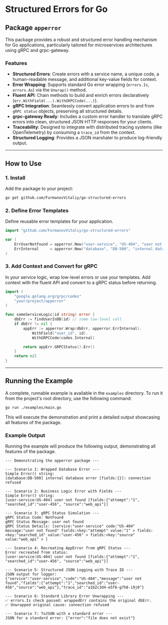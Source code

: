 # Structured Errors for Go
## Package `apperror`

This package provides a robust and structured error handling mechanism for Go applications, particularly tailored for microservices architectures using gRPC and grpc-gateway.

### Features

- **Structured Errors**: Create errors with a service name, a unique code, a human-readable message, and additional key-value fields for context.
- **Error Wrapping**: Supports standard Go error wrapping (`errors.Is`, `errors.As`) via the `Unwrap()` method.
- **Fluent API**: Chain methods to build and enrich errors declaratively (`err.WithField(...).WithGRPCCode(...)`).
- **gRPC Integration**: Seamlessly convert application errors to and from `gRPC status` objects, preserving all structured details.
- **grpc-gateway Ready**: Includes a custom error handler to translate gRPC errors into clean, structured JSON HTTP responses for your clients.
- **Traceability**: Designed to integrate with distributed tracing systems (like OpenTelemetry) by consuming a `trace_id` from the context.
- **Structured Logging**: Provides a JSON marshaler to produce log-friendly output.

---

## How to Use

### 1. Install

Add the package to your project:

```bash
go get github.com/FurmanovVitaliy/go-structured-errors
```

### 2. Define Error Templates

Define reusable error templates for your application.

```go
import "github.com/FurmanovVitaliy/go-structured-errors"

var (
	ErrUserNotFound = apperror.New("user-service", "US-404", "user not found")
	ErrInternal     = apperror.New("database", "DB-500", "internal database error")
)
```

### 3. Add Context and Convert for gRPC

In your service logic, wrap low-level errors or use your templates. Add context with the fluent API and convert to a gRPC status before returning.

```go
import (
    "google.golang.org/grpc/codes"
    "your/project/apperror"
)

func someServiceLogic(id string) error {
    dbErr := findUserInDB(id) // some low-level call
    if dbErr != nil {
        appErr := apperror.Wrap(dbErr, apperror.ErrInternal).
            WithField("user_id", id).
            WithGRPCCode(codes.Internal)

        return appErr.GRPCStatus().Err()
    }
    return nil
}
```

---

## Running the Example

A complete, runnable example is available in the `examples` directory.
To run it from the project's root directory, use the following command:

```sh
go run ./examples/main.go
```

This will execute the demonstration and print a detailed output showcasing all features of the package.

### Example Output 

Running the example will produce the following output, demonstrating all features of the package.

```text
--- Demonstrating the apperror package ---

--- Scenario 1: Wrapped Database Error ---
Simple Error() string:
[database:DB-500] internal database error [fields:{}]: connection refused

--- Scenario 2: Business Logic Error with Fields ---
Simple Error() string:
[user-service:US-404] user not found [fields:{"attempt":"1", "searched_id":"user-456", "source":"web_api"}]

--- Scenario 3: gRPC Status Simulation ---
gRPC Status Code: NotFound
gRPC Status Message: user not found
gRPC Status Details: [service:"user-service" code:"US-404" message:"user not found" fields:<key:"attempt" value:"1" > fields:<key:"searched_id" value:"user-456" > fields:<key:"source" value:"web_api" > ]

--- Scenario 4: Recreating AppError from gRPC Status ---
Error recreated from status:
[user-service:US-404] user not found [fields:{"attempt":"1", "searched_id":"user-456", "source":"web_api"}]

--- Scenario 5: Structured JSON Logging with Trace ID ---
JSON output for logger:
{"service":"user-service","code":"US-404","message":"user not found","fields":{"attempt":"1","searched_id":"user-456","source":"web_api"},"trace_id":"a1b2c3d4-e5f6-g7h8-i9j0"}

--- Scenario 6: Standard Library Error Unwrapping ---
✅ errors.Is check passed: wrappedErr contains the original dbErr.
✅ Unwrapped original cause: connection refused

--- Scenario 7: ToJSON with a standard error ---
JSON for a standard error: {"error":"file does not exist"}
``` 